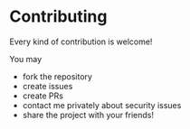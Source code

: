 # Contributing

Every kind of contribution is welcome!

You may
- fork the repository
- create issues
- create PRs
- contact me privately about security issues
- share the project with your friends!
